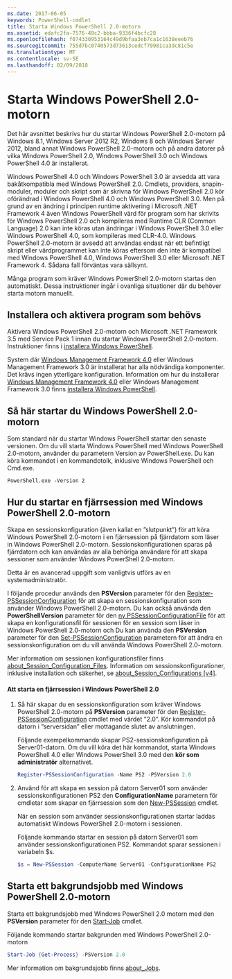 ```yaml
---
ms.date: 2017-06-05
keywords: PowerShell-cmdlet
title: Starta Windows PowerShell 2.0-motorn
ms.assetid: edafc2fa-7576-49c2-bbba-9336f4bcfc28
ms.openlocfilehash: f074330953164c49d9bfaa3eb7ca1c1638eeeb76
ms.sourcegitcommit: 755d7bc0740573d73613cedcf79981ca3dc81c5e
ms.translationtype: MT
ms.contentlocale: sv-SE
ms.lasthandoff: 02/09/2018
---
```

# <a name="starting-the-windows-powershell-20-engine"></a>Starta Windows PowerShell 2.0-motorn

Det här avsnittet beskrivs hur du startar Windows PowerShell 2.0-motorn på Windows 8.1, Windows Server 2012 R2, Windows 8 och Windows Server 2012, bland annat Windows PowerShell 2.0-motorn och på andra datorer på vilka Windows PowerShell 2.0, Windows PowerShell 3.0 och Windows PowerShell 4.0 är installerat.

Windows PowerShell 4.0 och Windows PowerShell 3.0 är avsedda att vara bakåtkompatibla med Windows PowerShell 2.0. Cmdlets, providers, snapin-moduler, moduler och skript som är skrivna för Windows PowerShell 2.0 kör oförändrad i Windows PowerShell 4.0 och Windows PowerShell 3.0. Men på grund av en ändring i principen runtime aktivering i Microsoft .NET Framework 4 även Windows PowerShell värd för program som har skrivits för Windows PowerShell 2.0 och kompileras med Runtime CLR (Common Language) 2.0 kan inte köras utan ändringar i Windows PowerShell 3.0 eller Windows PowerShell 4.0, som kompileras med CLR-4.0. Windows PowerShell 2.0-motorn är avsedd att användas endast när ett befintligt skript eller värdprogrammet kan inte köras eftersom den inte är kompatibel med Windows PowerShell 4.0, Windows PowerShell 3.0 eller Microsoft .NET Framework 4. Sådana fall förväntas vara sällsynt.

Många program som kräver Windows PowerShell 2.0-motorn startas den automatiskt. Dessa instruktioner ingår i ovanliga situationer där du behöver starta motorn manuellt.

## <a name="installing-and-enabling-required-programs"></a>Installera och aktivera program som behövs

Aktivera Windows PowerShell 2.0-motorn och Microsoft .NET Framework 3.5 med Service Pack 1 innan du startar Windows PowerShell 2.0-motorn. Instruktioner finns i [installera Windows PowerShell](Installing-Windows-PowerShell.md).

System där [Windows Management Framework 4.0](http://go.microsoft.com/fwlink/?LinkID=293881) eller Windows Management Framework 3.0 är installerat har alla nödvändiga komponenter. Det krävs ingen ytterligare konfiguration. Information om hur du installerar [Windows Management Framework 4.0](http://go.microsoft.com/fwlink/?LinkID=293881) eller Windows Management Framework 3.0 finns [installera Windows PowerShell](Installing-Windows-PowerShell.md).

## <a name="how-to-start-the-windows-powershell-20-engine"></a>Så här startar du Windows PowerShell 2.0-motorn

Som standard när du startar Windows PowerShell startar den senaste versionen. Om du vill starta Windows PowerShell med Windows PowerShell 2.0-motorn, använder du parametern Version av PowerShell.exe. Du kan köra kommandot i en kommandotolk, inklusive Windows PowerShell och Cmd.exe.

```
PowerShell.exe -Version 2
```

## <a name="how-to-start-a-remote-session-with-the-windows-powershell-20-engine"></a>Hur du startar en fjärrsession med Windows PowerShell 2.0-motorn

Skapa en sessionskonfiguration (även kallat en ”slutpunkt”) för att köra Windows PowerShell 2.0-motorn i en fjärrsession på fjärrdatorn som läser in Windows PowerShell 2.0-motorn. Sessionskonfigurationen sparas på fjärrdatorn och kan användas av alla behöriga användare för att skapa sessioner som använder Windows PowerShell 2.0-motorn.

Detta är en avancerad uppgift som vanligtvis utförs av en systemadministratör.

I följande procedur används den **PSVersion** parameter för den [Register-PSSessionConfiguration](https://technet.microsoft.com/en-us/library/e9152ae2-bd6d-4056-9bc7-dc1893aa29ea) för att skapa en sessionskonfiguration som använder Windows PowerShell 2.0-motorn. Du kan också använda den **PowerShellVersion** parameter för den [ny PSSessionConfigurationFile](https://technet.microsoft.com/en-us/library/5f3e3633-6e90-479c-aea9-ba45a1954866) för att skapa en konfigurationsfil för sessionen för en session som läser in Windows PowerShell 2.0-motorn och Du kan använda den **PSVersion** parameter för den [Set-PSSessionConfiguration](https://technet.microsoft.com/en-us/library/b21fbad3-1759-4260-b206-dcb8431cd6ea) parametern för att ändra en sessionskonfiguration om du vill använda Windows PowerShell 2.0-motorn.

Mer information om sessionen konfigurationsfiler finns [about_Session_Configuration_Files](https://technet.microsoft.com/en-us/library/c7217447-1ebf-477b-a8ef-4dbe9a1473b8). Information om sessionskonfigurationer, inklusive installation och säkerhet, se [about_Session_Configurations [v4]](https://technet.microsoft.com/en-us/library/a2fbe12a-350c-4d04-be50-24102824e3ab).

#### <a name="to-start-a-remote-windows-powershell-20-session"></a>Att starta en fjärrsession i Windows PowerShell 2.0

1. Så här skapar du en sessionskonfiguration som kräver Windows PowerShell 2.0-motorn på **PSVersion** parameter för den [Register-PSSessionConfiguration](https://technet.microsoft.com/en-us/library/e9152ae2-bd6d-4056-9bc7-dc1893aa29ea) cmdlet med värdet ”2.0”. Kör kommandot på datorn i ”serversidan” eller mottagande slutet av anslutningen.

   Följande exempelkommando skapar PS2-sessionskonfiguration på Server01-datorn. Om du vill köra det här kommandot, starta Windows PowerShell 4.0 eller Windows PowerShell 3.0 med den **kör som administratör** alternativet.

   ```powershell
   Register-PSSessionConfiguration -Name PS2 -PSVersion 2.0
   ```

2. Använd för att skapa en session på datorn Server01 som använder sessionskonfigurationen PS2 den **ConfigurationName** parametern för cmdletar som skapar en fjärrsession som den [New-PSSession](https://technet.microsoft.com/en-us/library/76f6628c-054c-4eda-ba7a-a6f28daaa26f) cmdlet.

   När en session som använder sessionskonfigurationen startar laddas automatiskt Windows PowerShell 2.0-motorn i sessionen.

   Följande kommando startar en session på datorn Server01 som använder sessionskonfigurationen PS2. Kommandot sparar sessionen i variabeln $s.

   ```powershell
   $s = New-PSSession -ComputerName Server01 -ConfigurationName PS2
   ```

## <a name="how-to-start-a-background-job-with-the-windows-powershell-20-engine"></a>Starta ett bakgrundsjobb med Windows PowerShell 2.0-motorn

Starta ett bakgrundsjobb med Windows PowerShell 2.0 motorn med den **PSVersion** parameter för den [Start-Job](https://technet.microsoft.com/en-us/library/2bc04935-0deb-4ec0-b856-d7290cca6442) cmdlet.

Följande kommando startar bakgrunden med Windows PowerShell 2.0-motorn

```powershell
Start-Job {Get-Process} -PSVersion 2.0
```

Mer information om bakgrundsjobb finns [about_Jobs](/powershell/module/microsoft.powershell.core/about/about_jobs).

